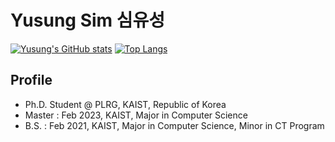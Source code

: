 # Yusung Sim 심유성

[![Yusung's GitHub stats](https://github-readme-stats.vercel.app/api?username=yusungsim)](https://github.com/yusungsim)
[![Top Langs](https://github-readme-stats.vercel.app/api/top-langs/?username=yusungsim&layout=compact&langs_count=6)](https://github.com/anuraghazra/github-readme-stats)

## Profile
* Ph.D. Student @ PLRG, KAIST, Republic of Korea
* Master : Feb 2023, KAIST, Major in Computer Science
* B.S. : Feb 2021, KAIST, Major in Computer Science, Minor in CT Program

